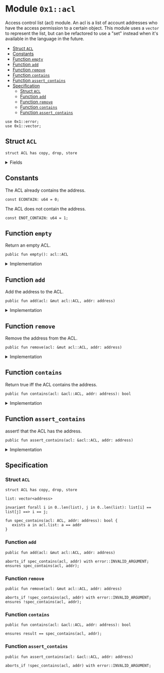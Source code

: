 
<a id="0x1_acl"></a>

# Module `0x1::acl`

Access control list (acl) module. An acl is a list of account addresses who
have the access permission to a certain object.
This module uses a <code>vector</code> to represent the list, but can be refactored to
use a "set" instead when it's available in the language in the future.


-  [Struct `ACL`](#0x1_acl_ACL)
-  [Constants](#@Constants_0)
-  [Function `empty`](#0x1_acl_empty)
-  [Function `add`](#0x1_acl_add)
-  [Function `remove`](#0x1_acl_remove)
-  [Function `contains`](#0x1_acl_contains)
-  [Function `assert_contains`](#0x1_acl_assert_contains)
-  [Specification](#@Specification_1)
    -  [Struct `ACL`](#@Specification_1_ACL)
    -  [Function `add`](#@Specification_1_add)
    -  [Function `remove`](#@Specification_1_remove)
    -  [Function `contains`](#@Specification_1_contains)
    -  [Function `assert_contains`](#@Specification_1_assert_contains)


<pre><code>use 0x1::error;<br/>use 0x1::vector;<br/></code></pre>



<a id="0x1_acl_ACL"></a>

## Struct `ACL`



<pre><code>struct ACL has copy, drop, store<br/></code></pre>



<details>
<summary>Fields</summary>


<dl>
<dt>
<code>list: vector&lt;address&gt;</code>
</dt>
<dd>

</dd>
</dl>


</details>

<a id="@Constants_0"></a>

## Constants


<a id="0x1_acl_ECONTAIN"></a>

The ACL already contains the address.


<pre><code>const ECONTAIN: u64 &#61; 0;<br/></code></pre>



<a id="0x1_acl_ENOT_CONTAIN"></a>

The ACL does not contain the address.


<pre><code>const ENOT_CONTAIN: u64 &#61; 1;<br/></code></pre>



<a id="0x1_acl_empty"></a>

## Function `empty`

Return an empty ACL.


<pre><code>public fun empty(): acl::ACL<br/></code></pre>



<details>
<summary>Implementation</summary>


<pre><code>public fun empty(): ACL &#123;<br/>    ACL&#123; list: vector::empty&lt;address&gt;() &#125;<br/>&#125;<br/></code></pre>



</details>

<a id="0x1_acl_add"></a>

## Function `add`

Add the address to the ACL.


<pre><code>public fun add(acl: &amp;mut acl::ACL, addr: address)<br/></code></pre>



<details>
<summary>Implementation</summary>


<pre><code>public fun add(acl: &amp;mut ACL, addr: address) &#123;<br/>    assert!(!vector::contains(&amp;mut acl.list, &amp;addr), error::invalid_argument(ECONTAIN));<br/>    vector::push_back(&amp;mut acl.list, addr);<br/>&#125;<br/></code></pre>



</details>

<a id="0x1_acl_remove"></a>

## Function `remove`

Remove the address from the ACL.


<pre><code>public fun remove(acl: &amp;mut acl::ACL, addr: address)<br/></code></pre>



<details>
<summary>Implementation</summary>


<pre><code>public fun remove(acl: &amp;mut ACL, addr: address) &#123;<br/>    let (found, index) &#61; vector::index_of(&amp;mut acl.list, &amp;addr);<br/>    assert!(found, error::invalid_argument(ENOT_CONTAIN));<br/>    vector::remove(&amp;mut acl.list, index);<br/>&#125;<br/></code></pre>



</details>

<a id="0x1_acl_contains"></a>

## Function `contains`

Return true iff the ACL contains the address.


<pre><code>public fun contains(acl: &amp;acl::ACL, addr: address): bool<br/></code></pre>



<details>
<summary>Implementation</summary>


<pre><code>public fun contains(acl: &amp;ACL, addr: address): bool &#123;<br/>    vector::contains(&amp;acl.list, &amp;addr)<br/>&#125;<br/></code></pre>



</details>

<a id="0x1_acl_assert_contains"></a>

## Function `assert_contains`

assert! that the ACL has the address.


<pre><code>public fun assert_contains(acl: &amp;acl::ACL, addr: address)<br/></code></pre>



<details>
<summary>Implementation</summary>


<pre><code>public fun assert_contains(acl: &amp;ACL, addr: address) &#123;<br/>    assert!(contains(acl, addr), error::invalid_argument(ENOT_CONTAIN));<br/>&#125;<br/></code></pre>



</details>

<a id="@Specification_1"></a>

## Specification


<a id="@Specification_1_ACL"></a>

### Struct `ACL`


<pre><code>struct ACL has copy, drop, store<br/></code></pre>



<dl>
<dt>
<code>list: vector&lt;address&gt;</code>
</dt>
<dd>

</dd>
</dl>



<pre><code>invariant forall i in 0..len(list), j in 0..len(list): list[i] &#61;&#61; list[j] &#61;&#61;&gt; i &#61;&#61; j;<br/></code></pre>




<a id="0x1_acl_spec_contains"></a>


<pre><code>fun spec_contains(acl: ACL, addr: address): bool &#123;<br/>   exists a in acl.list: a &#61;&#61; addr<br/>&#125;<br/></code></pre>



<a id="@Specification_1_add"></a>

### Function `add`


<pre><code>public fun add(acl: &amp;mut acl::ACL, addr: address)<br/></code></pre>




<pre><code>aborts_if spec_contains(acl, addr) with error::INVALID_ARGUMENT;<br/>ensures spec_contains(acl, addr);<br/></code></pre>



<a id="@Specification_1_remove"></a>

### Function `remove`


<pre><code>public fun remove(acl: &amp;mut acl::ACL, addr: address)<br/></code></pre>




<pre><code>aborts_if !spec_contains(acl, addr) with error::INVALID_ARGUMENT;<br/>ensures !spec_contains(acl, addr);<br/></code></pre>



<a id="@Specification_1_contains"></a>

### Function `contains`


<pre><code>public fun contains(acl: &amp;acl::ACL, addr: address): bool<br/></code></pre>




<pre><code>ensures result &#61;&#61; spec_contains(acl, addr);<br/></code></pre>



<a id="@Specification_1_assert_contains"></a>

### Function `assert_contains`


<pre><code>public fun assert_contains(acl: &amp;acl::ACL, addr: address)<br/></code></pre>




<pre><code>aborts_if !spec_contains(acl, addr) with error::INVALID_ARGUMENT;<br/></code></pre>


[move-book]: https://aptos.dev/move/book/SUMMARY
